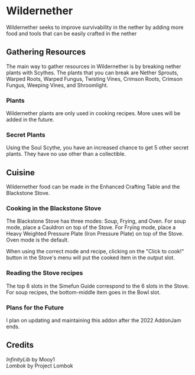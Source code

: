 # Wildernether
Wildernether seeks to improve survivability in the nether by adding more food and tools that can be easily crafted in the nether

## Gathering Resources
The main way to gather resources in Wildernether is by breaking nether plants with Scythes. The plants that you can break are Nether Sprouts, Warped Roots, Warped Fungus, Twisting Vines, Crimson Roots, Crimson Fungus, Weeping Vines, and Shroomlight.

### Plants
Wildernether plants are only used in cooking recipes. More uses will be added in the future.

### Secret Plants
Using the Soul Scythe, you have an increased chance to get 5 other secret plants. They have no use other than a collectible.

## Cuisine
Wildernether food can be made in the Enhanced Crafting Table and the Blackstone Stove.

### Cooking in the Blackstone Stove
The Blackstone Stove has three modes: Soup, Frying, and Oven. For soup mode, place a Cauldron on top of the Stove. For Frying mode, place a Heavy Weighted Pressure Plate (Iron Pressure Plate) on top of the Stove. Oven mode is the default.

When using the correct mode and recipe, clicking on the "Click to cook!" button in the Stove's menu will put the cooked item in the output slot.

### Reading the Stove recipes
The top 6 slots in the Simefun Guide correspond to the 6 slots in the Stove. For soup recipes, the bottom-middle item goes in the Bowl slot.

### Plans for the Future
I plan on updating and maintaining this addon after the 2022 AddonJam ends.

## Credits
*InfinityLib* by Mooy1<br>
*Lombok* by Project Lombok
